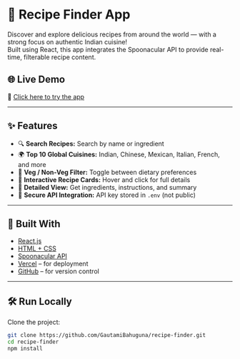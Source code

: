 # 🍲 Recipe Finder App

Discover and explore delicious recipes from around the world — with a strong focus on authentic Indian cuisine!  
Built using React, this app integrates the Spoonacular API to provide real-time, filterable recipe content.

## 🌐 Live Demo

🔗 [Click here to try the app](https://recipe-finder-o8maxt3v1-gautami-bahugunas-projects.vercel.app)


---

## ✨ Features

- 🔍 **Search Recipes:** Search by name or ingredient
- 🌍 **Top 10 Global Cuisines:** Indian, Chinese, Mexican, Italian, French, and more
- 🥗 **Veg / Non-Veg Filter:** Toggle between dietary preferences
- 📸 **Interactive Recipe Cards:** Hover and click for full details
- 📖 **Detailed View:** Get ingredients, instructions, and summary
- 🔐 **Secure API Integration:** API key stored in `.env` (not public)

---

## 🧰 Built With

- [React.js](https://reactjs.org/)
- [HTML + CSS](https://developer.mozilla.org/)
- [Spoonacular API](https://spoonacular.com/food-api)
- [Vercel](https://vercel.com) – for deployment
- [GitHub](https://github.com) – for version control

---

## 🛠️ Run Locally

Clone the project:

```bash
git clone https://github.com/GautamiBahuguna/recipe-finder.git
cd recipe-finder
npm install
